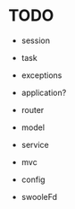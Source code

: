# TODO

* session
* task
* exceptions

* application?
* router
* model
* service
* mvc

* config
* swooleFd
